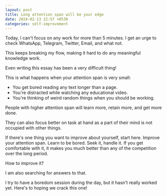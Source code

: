 ```yaml
---
layout: post
title: Long attention span will be your edge
date: 2024-02-13 22:57 +0530
categories: self-improvement
---
```


Today, I can't focus on any work for more than 5 minutes. I get an urge to check WhatsApp, Telegram, Twitter, Email, and what not.

This keeps breaking my flow, making it hard to do any meaningful knowledge work.

Even writing this essay has been a very difficult thing!

This is what happens when your attention span is very small:

* You get bored reading any text longer than a page.
* You're distracted while watching any educational video.
* You're thinking of weird random things when you should be working.

People with higher attention span will learn more, retain more, and get more done.

They can also focus better on task at hand as a part of their mind is not occupied with other things.

If there's one thing you want to improve about yourself, start here. Improve your attention span. Learn to be bored. Seek it, handle it. If you get comfortable with it, it makes you much better than any of the competition over the long period.

How to improve it?

I am also searching for answers to that.

I try to have a boredom session during the day, but it hasn't really worked yet. Here's to hoping we crack this one!